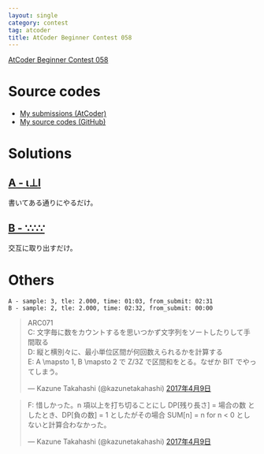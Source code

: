 ```yaml
---
layout: single
category: contest
tag: atcoder
title: AtCoder Beginner Contest 058
---
```


[AtCoder Beginner Contest 058](https://atcoder.jp/contests/abc058)

# Source codes

- [My submissions (AtCoder)](https://atcoder.jp/contests/abc058/submissions?f.User=kazunetakahashi)
- [My source codes (GitHub)](https://github.com/kazunetakahashi/atcoder/tree/master/2017/1106_ABC058)

# Solutions

## [A - ι⊥l](https://atcoder.jp/contests/abc058/tasks/abc058_a)

書いてある通りにやるだけ。

## [B - ∵∴∵](https://atcoder.jp/contests/abc058/tasks/abc058_b)

交互に取り出すだけ。

# Others

```
A - sample: 3, tle: 2.000, time: 01:03, from_submit: 02:31
B - sample: 2, tle: 2.000, time: 02:32, from_submit: 00:00
```

<blockquote class="twitter-tweet" data-lang="ja"><p lang="ja" dir="ltr">ARC071<br>C: 文字毎に数をカウントするを思いつかず文字列をソートしたりして手間取る<br>D: 縦と横別々に、最小単位区間が何回数えられるかを計算する<br>E: A \mapsto 1, B \mapsto 2 で Z/3Z で区間和をとる。なぜか BIT でやってしまう。</p>&mdash; Kazune Takahashi (@kazunetakahashi) <a href="https://twitter.com/kazunetakahashi/status/851166721444528128?ref_src=twsrc%5Etfw">2017年4月9日</a></blockquote> <script async src="https://platform.twitter.com/widgets.js" charset="utf-8"></script>

<blockquote class="twitter-tweet" data-lang="ja"><p lang="ja" dir="ltr">F: 惜しかった。n 項以上を打ち切ることにし DP[残り長さ] = 場合の数 としたとき、DP[負の数] = 1 としたがその場合 SUM[n] = n for n &lt; 0 としないと計算合わなかった。</p>&mdash; Kazune Takahashi (@kazunetakahashi) <a href="https://twitter.com/kazunetakahashi/status/851167337604497409?ref_src=twsrc%5Etfw">2017年4月9日</a></blockquote> <script async src="https://platform.twitter.com/widgets.js" charset="utf-8"></script>
